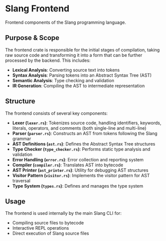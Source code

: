 # Slang Frontend

Frontend components of the Slang programming language.

## Purpose & Scope

The frontend crate is responsible for the initial stages of compilation, taking raw source code and transforming it into a form that can be further processed by the backend. This includes:

- **Lexical Analysis**: Converting source text into tokens
- **Syntax Analysis**: Parsing tokens into an Abstract Syntax Tree (AST)
- **Semantic Analysis**: Type checking and validation
- **IR Generation**: Compiling the AST to intermediate representation

## Structure

The frontend consists of several key components:

- **Lexer (`lexer.rs`)**: Tokenizes source code, handling identifiers, keywords, literals, operators, and comments (both single-line and multi-line)
- **Parser (`parser.rs`)**: Constructs an AST from tokens following the Slang grammar
- **AST Definitions (`ast.rs`)**: Defines the Abstract Syntax Tree structures
- **Type Checker (`type_checker.rs`)**: Performs static type analysis and validation
- **Error Handling (`error.rs`)**: Error collection and reporting system
- **Compiler (`compiler.rs`)**: Translates AST into bytecode
- **AST Printer (`ast_printer.rs`)**: Utility for debugging AST structures
- **Visitor Pattern (`visitor.rs`)**: Implements the visitor pattern for AST traversal
- **Type System (`types.rs`)**: Defines and manages the type system

## Usage

The frontend is used internally by the main Slang CLI for:
- Compiling source files to bytecode
- Interactive REPL operations
- Direct execution of Slang source files
